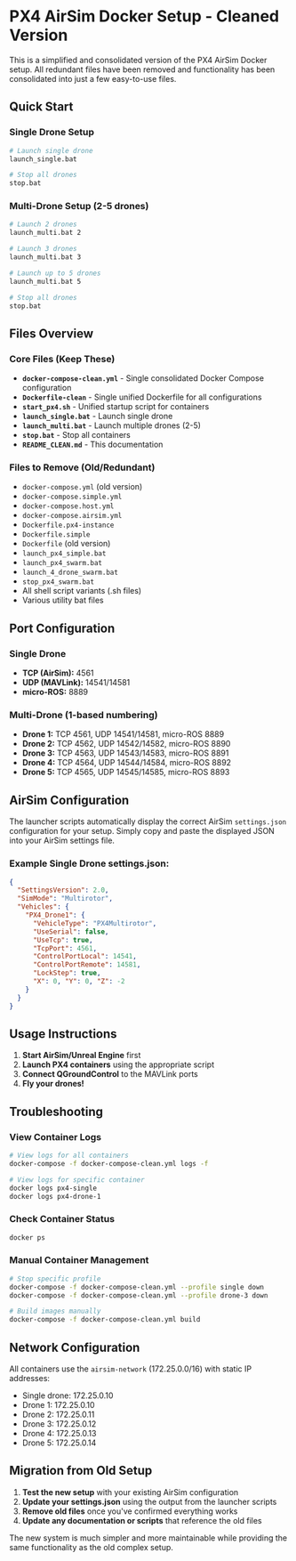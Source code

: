 # PX4 AirSim Docker Setup - Cleaned Version

This is a simplified and consolidated version of the PX4 AirSim Docker setup. All redundant files have been removed and functionality has been consolidated into just a few easy-to-use files.

## Quick Start

### Single Drone Setup
```bash
# Launch single drone
launch_single.bat

# Stop all drones
stop.bat
```

### Multi-Drone Setup (2-5 drones)
```bash
# Launch 2 drones
launch_multi.bat 2

# Launch 3 drones  
launch_multi.bat 3

# Launch up to 5 drones
launch_multi.bat 5

# Stop all drones
stop.bat
```

## Files Overview

### Core Files (Keep These)
- **`docker-compose-clean.yml`** - Single consolidated Docker Compose configuration
- **`Dockerfile-clean`** - Single unified Dockerfile for all configurations
- **`start_px4.sh`** - Unified startup script for containers
- **`launch_single.bat`** - Launch single drone
- **`launch_multi.bat`** - Launch multiple drones (2-5)
- **`stop.bat`** - Stop all containers
- **`README_CLEAN.md`** - This documentation

### Files to Remove (Old/Redundant)
- `docker-compose.yml` (old version)
- `docker-compose.simple.yml`
- `docker-compose.host.yml`
- `docker-compose.airsim.yml`
- `Dockerfile.px4-instance`
- `Dockerfile.simple`
- `Dockerfile` (old version)
- `launch_px4_simple.bat`
- `launch_px4_swarm.bat`
- `launch_4_drone_swarm.bat`
- `stop_px4_swarm.bat`
- All shell script variants (.sh files)
- Various utility bat files

## Port Configuration

### Single Drone
- **TCP (AirSim):** 4561
- **UDP (MAVLink):** 14541/14581
- **micro-ROS:** 8889

### Multi-Drone (1-based numbering)
- **Drone 1:** TCP 4561, UDP 14541/14581, micro-ROS 8889
- **Drone 2:** TCP 4562, UDP 14542/14582, micro-ROS 8890
- **Drone 3:** TCP 4563, UDP 14543/14583, micro-ROS 8891
- **Drone 4:** TCP 4564, UDP 14544/14584, micro-ROS 8892
- **Drone 5:** TCP 4565, UDP 14545/14585, micro-ROS 8893

## AirSim Configuration

The launcher scripts automatically display the correct AirSim `settings.json` configuration for your setup. Simply copy and paste the displayed JSON into your AirSim settings file.

### Example Single Drone settings.json:
```json
{
  "SettingsVersion": 2.0,
  "SimMode": "Multirotor",
  "Vehicles": {
    "PX4_Drone1": {
      "VehicleType": "PX4Multirotor",
      "UseSerial": false,
      "UseTcp": true,
      "TcpPort": 4561,
      "ControlPortLocal": 14541,
      "ControlPortRemote": 14581,
      "LockStep": true,
      "X": 0, "Y": 0, "Z": -2
    }
  }
}
```

## Usage Instructions

1. **Start AirSim/Unreal Engine** first
2. **Launch PX4 containers** using the appropriate script
3. **Connect QGroundControl** to the MAVLink ports
4. **Fly your drones!**

## Troubleshooting

### View Container Logs
```bash
# View logs for all containers
docker-compose -f docker-compose-clean.yml logs -f

# View logs for specific container
docker logs px4-single
docker logs px4-drone-1
```

### Check Container Status
```bash
docker ps
```

### Manual Container Management
```bash
# Stop specific profile
docker-compose -f docker-compose-clean.yml --profile single down
docker-compose -f docker-compose-clean.yml --profile drone-3 down

# Build images manually
docker-compose -f docker-compose-clean.yml build
```

## Network Configuration

All containers use the `airsim-network` (172.25.0.0/16) with static IP addresses:
- Single drone: 172.25.0.10
- Drone 1: 172.25.0.10
- Drone 2: 172.25.0.11
- Drone 3: 172.25.0.12
- Drone 4: 172.25.0.13
- Drone 5: 172.25.0.14

## Migration from Old Setup

1. **Test the new setup** with your existing AirSim configuration
2. **Update your settings.json** using the output from the launcher scripts
3. **Remove old files** once you've confirmed everything works
4. **Update any documentation or scripts** that reference the old files

The new system is much simpler and more maintainable while providing the same functionality as the old complex setup. 